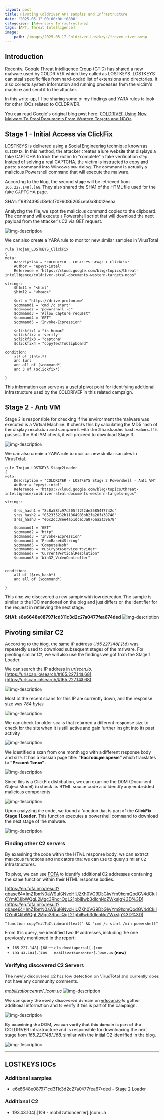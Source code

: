```yaml
---
layout: post
title: Pivoting Coldriver APT samples and Infrastructure
date: '2025-05-17 00:00:00 +0800'
categories: [Adversary Infrastructure]
tags: [APT, Threat Intelligence]
image:
    path: /images/2025-05-17-Coldriver-Lostkeys/frozen-river.webp
---
```


## Introduction

Recently, Google Threat Intelligence Group (GTIG) has shared a new malware used by COLDRIVER which they called as LOSTKEYS. LOSTKEYS can steal specific files from hard-coded list of extensions and directories. It also collects system information and running processes from the victim's machine and send it to the attacker. 

In this write-up, I'll be sharing some of my findings and YARA rules to look for other IOCs related to COLDRIVER. 

You can read Google's original blog post here: [COLDRIVER Using New Malware To Steal Documents From Western Targets and NGOs](https://cloud.google.com/blog/topics/threat-intelligence/coldriver-steal-documents-western-targets-ngos)


## Stage 1 - Initial Access via ClickFix

LOSTKEYS is delivered using a Social Engineering technique known as `CLICKFIX`. In this method, the attacker creates a lure website that displays a fake CAPTCHA to trick the victim to "complete" a fake verification step. Instead of solving a real CAPTCHA, the victim is instructed to copy and paste a command into Windows `RUN` dialog. The command is actually a malicious Powershell command that will execute the malware.

According to the blog, the second stage will be retrieved from `165.227.148[.]68`. They also shared the SHA1 of the HTML file used for the fake CAPTCHA page.

SHA1: ff9824395c18e1cf70960862654eb0a8b012eeaa

Analyzing the file, we spot the malicious command copied to the clipboard. The command will execute a Powershell script that will download the next payload from the attacker's C2 via GET request.  

![img-description](/images/2025-05-17-Coldriver-Lostkeys/fake_captcha.png)

We can also create a YARA rule to monitor new similar samples in VirusTotal

```yara
rule Trojan_LOSTKEYS_ClickFix
{
meta:
	Description = "COLDRIVER - LOSTKEYS Stage 1 ClickFix"	
	Author = "epeyt-intel"
	Reference = "https://cloud.google.com/blog/topics/threat-intelligence/coldriver-steal-documents-western-targets-ngos"											

strings:
	$html1 = "<html"
	$html2 = "<head>"

	$url = "https://drive.proton.me"
	$command1 = "cmd /c start"
	$command2 = "powershell -c"
	$command3 = "Allow Capture request"
	$command4 = "GET"
	$command5 = "Invoke-Expression"

	$clickfix1 = "is_human"
	$clickfix2 = "verify"
	$clickfix3 = "captcha"
	$clickfix4 = "copyTextToClipboard"

condition:
	all of ($html*)
	and $url 
	and all of ($command*)
	and 3 of ($clickfix*)

}
```

This information can serve as a useful pivot point for identifying additional infrastructure used by the COLDRIVER in this related campaign.

## Stage 2 - Anti VM

Stage 2 is responsible for checking if the environment the malware was executed is a Virtual Machine. It checks this by calculating the MD5 hash of the display resolution and compare it with the 3 hardcoded hash values. If it passess the Anti VM check, it will proceed to download Stage 3.

![img-description](/images/2025-05-17-Coldriver-Lostkeys/stage2.png)

We can also create a YARA rule to monitor new similar samples in VirusTotal. 

```yara
rule Trojan_LOSTKEYS_Stage2Loader
{
meta:
	Description = "COLDRIVER - LOSTKEYS Stage 2 Powershell - Anti VM"	
	Author = "epeyt-intel"
	Reference = "https://cloud.google.com/blog/topics/threat-intelligence/coldriver-steal-documents-western-targets-ngos"											

strings:
	
	$res_hash1 = "8c8a58fa97c205ff222de3685497742c"
	$res_hash2 = "052335232b11864986bb2fa20fa38748"
	$res_hash3 = "e6c2dc3dee4a51dcec3a876aa2339a78"

	$command1 = "GET"
	$command2 = "http"
	$command3 = "Invoke-Expression"
	$command4 = "FromBase64String"
	$command5 = "ComputeHash"
	$command6 = "MD5CryptoServiceProvider"
	$command7 = "CurrentVerticalResolution"
	$command8 = "Win32_VideoController"


condition:
	all of ($res_hash*)
	and all of ($command*)

}
```


This time we discovered a new sample with low detection. The sample is similar to the IOC mentioned on the blog and just differs on the identifier for the request in retrieving the next stage.

**SHA1: e6e6648e087971cd311c3d2c27a0477fea674ded**
![img-description](/images/2025-05-17-Coldriver-Lostkeys/newstage2.png)


## Pivoting similar C2

According to the blog, the same IP address (*165.227.148[.]68*) was repeatedly used to download subsequent stages of the malware. For pivoting similar C2, we will also use the findings we got from the Stage 1 Loader. 

We can search the IP address in *urlscan.io*. [https://urlscan.io/search/#165.227.148.68](https://urlscan.io/search/#165.227.148.68)

![img-description](/images/2025-05-17-Coldriver-Lostkeys/urlscan1.png)

Most of the recent scans for this IP are currently down, and the response size was  *784 bytes*

![img-description](/images/2025-05-17-Coldriver-Lostkeys/error404.png)

We can check for older scans that returned a different response size to check for the site when it is still active and gain further insight into its past activity.

![img-description](/images/2025-05-17-Coldriver-Lostkeys/urlscan2.png)

We identified a scan from one month ago with a different response body and size. It has a Russian page title: **"Настоящее время"** which translates to **"Present Tense"**.

![img-description](/images/2025-05-17-Coldriver-Lostkeys/cloudmediaportal.png)

Since this is a ClickFix distribution, we can examine the DOM (Document Object Model) to check its HTML source code and identify any embedded malicious components

![img-description](/images/2025-05-17-Coldriver-Lostkeys/dom1.png)

Upon analyzing the code, we found a function that is part of the **ClickFix Stage 1 Loader**. This function executes a powershell command to download the next stage of the malware.

![img-description](/images/2025-05-17-Coldriver-Lostkeys/maldom1.png)

### Finding other C2 servers

By examining the code within the HTML response body, we can extract malicious functions and indicators that we can use to query similar C2 infrastructures.

To pivot, we can use [FOFA](https://en.fofa.info/) to identify additional C2 addresses containing the same function within their HTML response bodies.

[https://en.fofa.info/result?qbase64=ImZ1bmN0aW9uIGNvcHlUZXh0VG9DbGlwYm9hcmQodGV4dCkiICYmICJjbWQgL2Mgc3RhcnQgL21pbiBwb3dlcnNoZWxsIg%3D%3D](https://en.fofa.info/result?qbase64=ImZ1bmN0aW9uIGNvcHlUZXh0VG9DbGlwYm9hcmQodGV4dCkiICYmICJjbWQgL2Mgc3RhcnQgL21pbiBwb3dlcnNoZWxsIg%3D%3D)

```
"function copyTextToClipboard(text)" && "cmd /c start /min powershell"
```

From this query, we identified two IP addresses, including the one previously mentioned in the report:
- `165.227.148[.]68` — `cloudmediaportal[.]com`
- `193.43.104[.]109` — `mobilizationcenter[.]com.ua` **(new)**

### Verifying discovered C2 Servers

The newly discovered c2 has low detection on VirusTotal and currently does not have any community comments.

*mobilizationcenter[.]com.ua*
![img-description](/images/2025-05-17-Coldriver-Lostkeys/newc2.png)

We can query the newly discovered domain on [urlscan.io](https://urlscan.io) to gather additional information and to verify if this is part of the campaign.

![img-description](/images/2025-05-17-Coldriver-Lostkeys/urlscan3.png)

By examining the DOM, we can verify that this domain is part of the COLDRIVER infrastructure and is responsible for downloading the next stage from _165.227.148[.]68_, similar with the initial C2 identified in the blog.

![img-description](/images/2025-05-17-Coldriver-Lostkeys/newc2verify.png)


---

## LOSTKEYS IOCs
### Additional samples
- e6e6648e087971cd311c3d2c27a0477fea674ded - Stage 2 Loader

### Additional C2
- 193.43.104[.]109 - mobilizationcenter[.]com.ua






